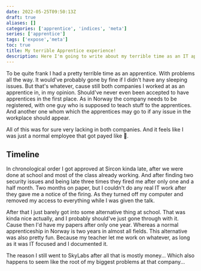 ```yaml
---
date: 2022-05-25T09:50:13Z
draft: true
aliases: []
categories: ['apprentice', 'indices', 'meta']
series: ['apprentice']
tags: ['expose','meta']
toc: true
title: My terrible Apprentice experience!
description: Here I'm going to write about my terrible time as an IT apprentice in two different small Norwegian companies. First one does web hosting, second runs Captive Portal services.
---
```


To be quite frank I had a pretty terrible time as an apprentice.
With problems all the way.
It would've probably gone by fine if I didn't have any sleeping issues.
But that's whatever, cause still both companies I worked at as an apprentice in, in my opinion.
Should've never even been accepted to have apprentices in the first place.
As in Norway the company needs to be registered, with one guy who is supposed to teach stuff to the apprentices.
And another one whom which the apprentices may go to if any issue in the workplace should appear.

All of this was for sure very lacking in both companies.
And it feels like I was just a normal employee that got payed like :poop:.

## Timeline
In chronological order I got approved at Sircon kinda late, after we were done at school and most of the class already working.
And after finding two security issues and being late three times they fired me after only one and a half month.
Two months on paper, but I couldn't do any real IT work after they gave me a notice of the firing.
As they turned off my computer and removed my access to everything while I was given the talk.

After that I just barely got into some alternative thing at school.
That was kinda nice actually, and I probably should've just gone through with it.
Cause then I'd have my papers after only one year.
Whereas a normal apprenticeship in Norway is two years in almost all fields.
This alternative was also pretty fun.
Because my teacher let me work on whatever, as long as it was IT focused and I documented it.

The reason I still went to SkyLabs after all that is mostly money...
Which also happens to seem like the root of my biggest problems at that company...
